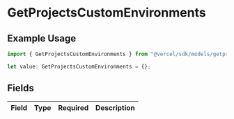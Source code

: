 # GetProjectsCustomEnvironments

## Example Usage

```typescript
import { GetProjectsCustomEnvironments } from "@vercel/sdk/models/getprojectsop.js";

let value: GetProjectsCustomEnvironments = {};
```

## Fields

| Field       | Type        | Required    | Description |
| ----------- | ----------- | ----------- | ----------- |